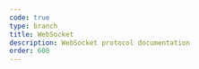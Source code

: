 ```yaml
---
code: true
type: branch
title: WebSocket
description: WebSocket protocol documentation
order: 600
---
```


<RedirectToFirstChild />
